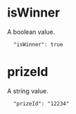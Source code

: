 # isWinner

A boolean value.

```
  "isWinner": true
```

# prizeId

A string value.

```
  "prizeId": "12234"
```
